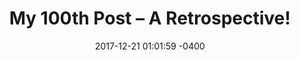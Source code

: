 ---
layout: post
comments: true
title:  "My 100th Post – A Retrospective!"
date:   2017-12-21 01:01:59 -0400
categories: Personal
category-name: personal
permalink: /100th-post/
excerpt: kaidez publishes his 100th post and uses it to reflect on what he's learned as a web developer.
og-image: 100.jpg
thumb-image: 100-thumb.jpg
---